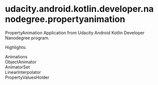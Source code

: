 # udacity.android.kotlin.developer.nanodegree.propertyanimation
PropertyAnimation Application from Udacity Android Kotlin Developer Nanodegree program.

Highlights:

Animations\
ObjectAnimator\
AnimatorSet\
LinearInterpolator\
PropertyValuesHolder